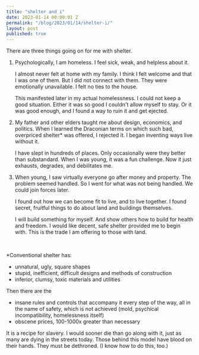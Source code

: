 ```yaml
---
title: "shelter and i"
date: 2023-01-14 00:00:01 Z
permalink: "/blog/2023/01/14/shelter-i/"
layout: post
published: true
---
```


There are three things going on for me with shelter.

1. Psychologically, I am homeless. I feel sick, weak, and helpless about it. 

    I almost never felt at home with my family. I think I felt welcome and that I was one of them. But I did not connect with them. They were emotionally unavailable. I felt no ties to the house.

    This manifested later in my actual homelessness. I could not keep a good situation. Either it was so good I couldn't allow myself to stay. Or it was good enough, and I found a way to ruin it and get ejected.

2. My father and other elders taught me about design, economics, and politics. When I learned the Draconian terms on which such bad, overpriced shelter* was offered, I rejected it. I began inventing ways live without it. 

    I have slept in hundreds of places. Only occasionally were they better than substandard. When I was young, it was a fun challenge. Now it just exhausts, degrades, and debilitates me.

3. When young, I saw virtually everyone go after money and property. The problem seemed handled. So I went for what was not being handled. We could join forces later.

    I found out how we can become fit to live, and to live together. I found secret, fruitful things to do about land and buildings themselves. 

    I will build something for myself. And show others how to build for health and freedom. I would like decent, safe shelter provided me to begin with. This is the trade I am offering to those with land.

&nbsp;

*Conventional shelter has:

- unnatural, ugly, square shapes
- stupid, inefficient, difficult designs and methods of construction
- inferior, clumsy, toxic materials and utilities

Then there are the 

- insane rules and controls that accompany it every step of the way, all in the name of safety, which is not achieved (mold, psychical incompatibility, homelessness itself)
- obscene prices, 100-1000x greater than necessary

It is a recipe for slavery. I would sooner die than go along with it, just as many are dying in the streets today. Those behind this model have blood on their hands. They must be dethroned. (I know how to do this, too.)
